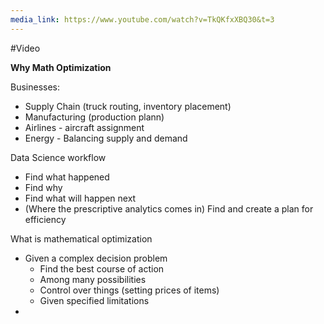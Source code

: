 ```yaml
---
media_link: https://www.youtube.com/watch?v=TkQKfxXBQ30&t=3
---
```

#Video

**Why Math Optimization**

Businesses:
- Supply Chain (truck routing, inventory placement)
- Manufacturing (production plann)
- Airlines - aircraft assignment
- Energy - Balancing supply and demand


Data Science workflow
- Find what happened
- Find why
- Find what will happen next
- (Where the prescriptive analytics comes in) Find and create a plan for efficiency

What is mathematical optimization
- Given a complex decision problem
	- Find the best course of action
	- Among many possibilities
	- Control over things (setting prices of items)
	- Given specified limitations
- 





